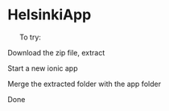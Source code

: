 HelsinkiApp
===========

<ol>To try:</ol> 
  <p>Download the zip file, extract</p>
  <p>Start a new ionic app</p>
  <p>Merge the extracted folder with the app folder</p>
  <p>Done</p>
